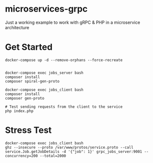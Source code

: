 # microservices-grpc
Just a working example to work with gRPC &amp; PHP in a microservice architecture

# Get Started

```
docker-compose up -d --remove-orphans --force-recreate


docker-compose exec jobs_server bash
composer install
composer spiral-gen-proto

docker-compose exec jobs_client bash
composer install
composer gen-proto

# Test sending requests from the client to the service
php index.php
```

# Stress Test

```
docker-compose exec jobs_client bash
ghz --insecure --proto /var/www/protos/service.proto --call service.Job.getJobDetails -d '{"job": 1}' grpc_jobs_server:9001 --concurrency=200 --total=2000
```

